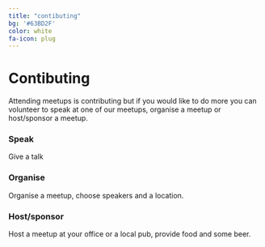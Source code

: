 ```yaml
---
title: "contibuting"
bg: '#63BD2F'
color: white
fa-icon: plug
---
```


# Contibuting

Attending meetups is contributing but if you would like to do more you can volunteer to speak at one of our meetups, organise a meetup or host/sponsor a meetup.

### Speak

Give a talk

### Organise

Organise a meetup, choose speakers and a location.

### Host/sponsor

Host a meetup at your office or a local pub, provide food and some beer.
